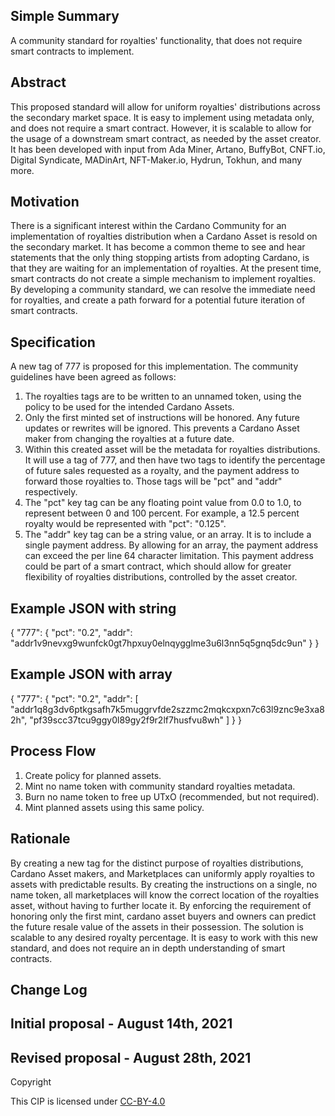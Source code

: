 

## Simple Summary

A community standard for royalties&#39; functionality, that does not require smart contracts to implement.

## Abstract

This proposed standard will allow for uniform royalties&#39; distributions across the secondary market space. It is easy to implement using metadata only, and does not require a smart contract.  However, it is scalable to allow for the usage of a downstream smart contract, as needed by the asset creator. It has been developed with input from Ada Miner, Artano, BuffyBot, CNFT.io, Digital Syndicate, MADinArt, NFT-Maker.io, Hydrun, Tokhun, and many more.

## Motivation

There is a significant interest within the Cardano Community for an implementation of royalties distribution when a Cardano Asset is resold on the secondary market. It has become a common theme to see and hear statements that the only thing stopping artists from adopting Cardano, is that they are waiting for an implementation of royalties.  At the present time, smart contracts do not create a simple mechanism to implement royalties.  By developing a community standard, we can resolve the immediate need for royalties, and create a path forward for a potential future iteration of smart contracts.

## Specification

A new tag of 777 is proposed for this implementation.  The community guidelines have been agreed as follows:
1) The royalties tags are to be written to an unnamed token, using the policy to be used for the intended Cardano Assets.
2) Only the first minted set of instructions will be honored.  Any future updates or rewrites will be ignored.  This prevents a Cardano Asset maker from changing the royalties at a future date.
3) Within this created asset will be the metadata for royalties distributions.  It will use a tag of 777, and then have two tags to identify the percentage of future sales requested as a royalty, and the payment address to forward those royalties to.  Those tags will be "pct" and "addr" respectively.
4) The "pct" key tag can be any floating point value from 0.0 to 1.0, to represent between 0 and 100 percent.  For example, a 12.5 percent royalty would be represented with "pct": "0.125".
5) The "addr" key tag can be a string value, or an array.  It is to include a single payment address.  By allowing for an array, the payment address can exceed the per line 64 character limitation.  This payment address could be part of a smart contract, which should allow for greater flexibility of royalties distributions, controlled by the asset creator.

## Example JSON with string

{
	"777": {
		"pct": "0.2",
		"addr": "addr1v9nevxg9wunfck0gt7hpxuy0elnqygglme3u6l3nn5q5gnq5dc9un"
	}
}

## Example JSON with array

{
	"777": {
		"pct": "0.2",
		"addr": [
			"addr1q8g3dv6ptkgsafh7k5muggrvfde2szzmc2mqkcxpxn7c63l9znc9e3xa82h",
			"pf39scc37tcu9ggy0l89gy2f9r2lf7husfvu8wh"
		]
	}
}

## Process Flow
1) Create policy for planned assets.
2) Mint no name token with community standard royalties metadata.
3) Burn no name token to free up UTxO (recommended, but not required).
4) Mint planned assets using this same policy.

## Rationale

By creating a new tag for the distinct purpose of royalties distributions, Cardano Asset makers, and Marketplaces can uniformly apply royalties to assets with predictable results.  By creating the instructions on a single, no name token, all marketplaces will know the correct location of the royalties asset, without having to further locate it.  By enforcing the requirement of honoring only the first mint, cardano asset buyers and owners can predict the future resale value of the assets in their possession.  The solution is scalable to any desired royalty percentage.  It is easy to work with this new standard, and does not require an in depth understanding of smart contracts.

## Change Log

## Initial proposal - August 14th, 2021
## Revised proposal - August 28th, 2021

Copyright

This CIP is licensed under [CC-BY-4.0](https://creativecommons.org/licenses/by/4.0/legalcode)
